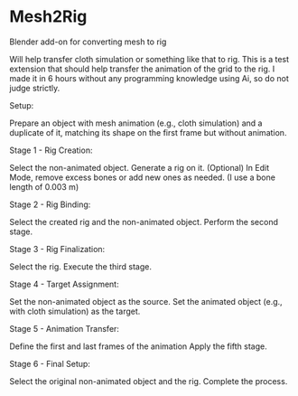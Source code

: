 # Mesh2Rig
Blender add-on for converting mesh to rig

Will help transfer cloth simulation or something like that to rig. This is a test extension that should help transfer the animation of the grid to the rig. I made it in 6 hours without any programming knowledge using Ai, so do not judge strictly.

Setup:

Prepare an object with mesh animation (e.g., cloth simulation) and a duplicate of it, matching its shape on the first frame but without animation.

Stage 1 - Rig Creation:

Select the non-animated object.
Generate a rig on it.
(Optional) In Edit Mode, remove excess bones or add new ones as needed.
(I use a bone length of 0.003 m)

Stage 2 - Rig Binding:

Select the created rig and the non-animated object.
Perform the second stage.

Stage 3 - Rig Finalization:

Select the rig.
Execute the third stage.

Stage 4 - Target Assignment:

Set the non-animated object as the source.
Set the animated object (e.g., with cloth simulation) as the target.

Stage 5 - Animation Transfer:

Define the first and last frames of the animation
Apply the fifth stage.

Stage 6 - Final Setup:

Select the original non-animated object and the rig.
Complete the process.
